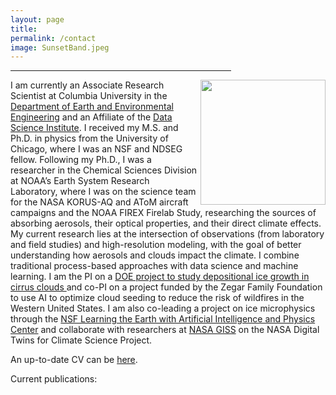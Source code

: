 ```yaml
---
layout: page
title: 
permalink: /contact
image: SunsetBand.jpeg
---
```


<hr style="width:70%">

<img src="./assets/img/KLamb.JPG" width="200" align="right"/>
I am currently an Associate Research Scientist at Columbia University in the <a href="https://gentinelab.eee.columbia.edu/people">Department of Earth and Environmental Engineering</a> and an Affiliate of the <a href="https://datascience.columbia.edu/people/kara-lamb/">Data Science Institute</a>. I received my M.S. and Ph.D. in physics from the University of Chicago, where I was an NSF and NDSEG fellow. Following my Ph.D., I was a researcher in the Chemical Sciences Division at NOAA’s Earth System Research Laboratory, where I was on the science team for the NASA KORUS-AQ and AToM aircraft campaigns and the NOAA FIREX Firelab Study, researching the sources of absorbing aerosols, their optical properties, and their direct climate effects. My current research lies at the intersection of observations (from laboratory and field studies) and high-resolution modeling, with the goal of better understanding how aerosols and clouds impact the climate. I combine traditional process-based approaches with data science and machine learning. I am the PI on a <a href="https://asr.science.energy.gov/projects/16120"> DOE project to study depositional ice growth in cirrus clouds </a> and co-PI on a project funded by the Zegar Family Foundation to use AI to optimize cloud seeding to reduce the risk of wildfires in the Western United States. I am also co-leading a project on ice microphysics through the <a href="https://leap.columbia.edu">NSF Learning the Earth with Artificial Intelligence and Physics Center</a> and collaborate with researchers at <a href="https://www.giss.nasa.gov">NASA GISS</a> on the NASA Digital Twins for Climate Science Project.


An up-to-date CV can be <a href="{{site.baseurl}}/assets/cv/CVLamb2022.pdf">here</a>.

Current publications: <a href="https://scholar.google.com/citations?user=G9SNJUMAAAAJ" class="ai ai-google-scholar-square ai-2x"></a> <a href="https://www.researchgate.net/profile/Kara_Lamb" class="ai ai-researchgate-square ai-2x"></a>

